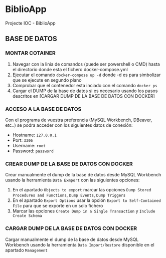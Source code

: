 # BiblioApp
Projecte IOC - BiblioApp 
## BASE DE DATOS

### MONTAR COTAINER
 
1. Navegar con la linia de comandos (puede ser powershell o CMD) hasta el directorio donde esta el fichero docker-compose.yml
2. Ejecutar el comando `docker-compose up -d` donde -d es para simbolizar que se ejecute en segundo plano
3. Comprobar que el contenedor esta inciado con el comando `docker ps`
4. Cargar el DUMP de la base de datos si es necesario usando los pasos descritos en [CARGAR DUMP DE LA BASE DE DATOS CON DOCKER]
  
### ACCESO A LA BASE DE DATOS
Con el programa de vuestra preferencia (MySQL Workbench, DBeaver, etc..) se podra acceder con los siguientes datos de conexión:
* Hostname: `127.0.0.1`
* Port: `3306`
* Username: `root`
* Password: `password`
### CREAR DUMP DE LA BASE DE DATOS CON DOCKER

Crear manualmente el dump de la base de datos desde MySQL Workbench usando la herramienta `Data Exmport` con las siguientes opciones:
1. En el apartado `Objects to export` marcar las opciones `Dump Stored Procedures and Functions`, `Dump Events`, `Dump Triggers`
2. En el apartado `Export Options` usar la opción `Export to Self-Contained File` para que se exporte en un solo fichero
3. Marcar las opciones `Create Dump in a Single Transaction` y `Include Create Schema`
  
### CARGAR DUMP DE LA BASE DE DATOS CON DOCKER


Cargar manualmente el dump de la base de datos desde MySQL Workbench usando la herramienta `Data Import/Restore` disponible en el apartado `Management`


